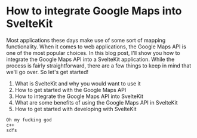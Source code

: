 # How to integrate Google Maps into SvelteKit

Most applications these days make use of some sort of mapping functionality. When it comes to web applications, the Google Maps API is one of the most popular choices. In this blog post, I'll show you how to integrate the Google Maps API into a SvelteKit application. While the process is fairly straightforward, there are a few things to keep in mind that we'll go over. So let's get started!

1. What is SvelteKit and why you would want to use it
2. How to get started with the Google Maps API
3. How to integrate the Google Maps API into SvelteKit
4. What are some benefits of using the Google Maps API in SvelteKit
5. How to get started with developing with SvelteKit

```
Oh my fucking god
c++ 
sdfs
```